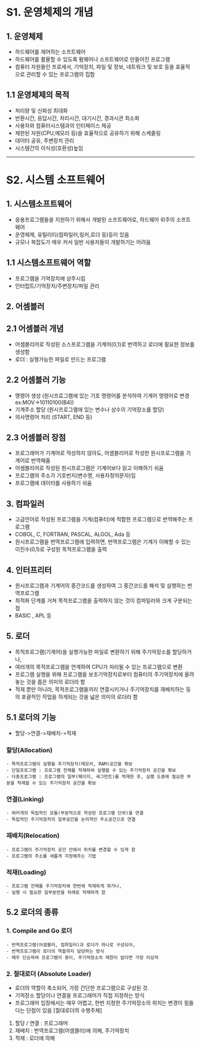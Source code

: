 # S1. 운영체제의 개념
## 1. 운영체제
- 하드웨어를 제어하는 소프트웨어
- 하드웨어를 활욜할 수 있도록 펌웨어나 소프트웨어로 만들어진 프로그램
- 컴퓨터 자원들인 프로세서, 기억장치, 파일 및 정보, 네트워크 및 보호 등을 효율적으로 관리할 수 있는 프로그램의 집합
## 1.1 운영체제의 목적
- 처리량 및 신뢰성 최대화
- 반환시간, 응답시간, 처리시간, 대기시간, 경과시관 최소화
- 사용자와 컴퓨터시스템과의 인터페이스 제공
- 제한된 자원(CPU,메모리 등)을 효율적으로 공유하기 위해 스케줄링
- 데이터 공유, 주변장치 관리
- 시스템간의 이식성(호환성)높임

---
# S2. 시스템 소프트웨어
## 1. 시스템소프트웨어
- 응용프로그램들을 지원하기 위해서 개발된 소프트웨어로, 하드웨어 위주의 소프트웨어
- 운영체제, 유틸리티(컴파일러,링커,로더 등)등이 있음
- 규모나 복잡도가 매우 커서 일반 사용자들이 개발하기는 어려움
## 1.1 시스템소프트웨어 역할
- 프로그램을 기억장치에 상주시킴
- 인터럽트/기억장치/주변장치/파일 관리

## 2. 어셈블러
## 2.1 어셈블러 개념
- 어셈블리어로 작성된 소스프로그램을 기계어(0,1)로 번역하고 로더에 필요한 정보를 생성함
- 로더 : 실행가능한 파일로 만드는 프로그램
## 2.2 어셈블러 기능
- 명령어 생성 (원시프로그램에 있는 기호 명령어를 분석하여 기계어 명령어로 변경 ex.MOV->10110100(B4))
- 기계주소 할당 (원시프로그램에 있는 변수나 상수의 기억장소를 할당)
- 의사명령어 처리 (START, END 등)
## 2.3 어셈블러 장점
- 프로그래머가 기계어로 작성하지 않아도, 어셈블리어로 작성한 원시프로그램을 기계어로 번역해줌
- 어셈블리어로 작성된 원시프로그램은 기계어보다 읽고 이해하기 쉬움
- 프로그램의 주소가 기호번지(변수명, 사용자정의문자)임
- 프로그램에 데이터를 사용하기 쉬움

## 3. 컴파일러
- 고급언어로 작성된 프로그램을 기계(컴퓨터)에 적합한 프로그램으로 번역해주는 프로그램
- COBOL, C, FORTRAN, PASCAL, ALGOL, Ada 등
- 원시프로그램을 번역프로그램에 입력하면, 번역프로그램은 기계가 이해할 수 있는 이진수(0,1)로 구성된 목적프로그램을 출력

## 4. 인터프리터
- 원시프로그램과 기계어의 중간코드를 생성하여 그 중간코드를 해석 및 실행하는 번역프로그램
- 최적화 단계를 거쳐 목적프로그램을 출력하지 않는 것이 컴파일러와 크게 구분되는 점
- BASIC , APL 등

## 5. 로더
- 목적프로그램(기계어)을 실행가능한 파일로 변환하기 위해 주기억장소를 할당하거나,
- 여러개의 목적프로그램을 연계하여 CPU가 처리될 수 있는 프로그램으로 변환
- 프로그램 실행을 위해 프로그램을 보조기억장치로부터 컴퓨터의 주기억장치에 올려놓는 것을 좁은 의미의 로더라 함
- 적재 뿐만 아니라, 목적프로그램들끼리 연결시키거나 주기억장치를 재배치하는 등의 포괄적인 작업을 하게되는 것을 넓은 의미의 로더라 함
## 5.1 로더의 기능
- 할당->연결->재배치->적재

### 할당(Allocation)

    - 목적프로그램이 실행될 주기억장치(메모리, RAM)공간을 확보
    - 단일프로그램 : 프로그램 전체를 적재하여 실행할 수 있는 주기억장치 공간을 확보
    - 다중프로그램 : 프로그램의 일부(페이지, 세그먼트)를 적재한 후, 실행 도중에 필요한 부분을 적재할 수 있는 주기억장치 공간을 확보

### 연결(Linking)

    - 여러개의 독립적인 모듈(부분적으로 작성된 프로그램 단위)을 연결
    - 독립적인 주기억장치의 일부공간을 논리적인 주소공간으로 연결

### 재배치(Relocation)

    - 프로그램이 주기억장치 공간 안에서 위치를 변경할 수 있게 함
    - 프로그램의 주소를 새롭게 지정해주는 기법

### 적재(Loading)

    - 프로그램 전체를 주기억장치에 한번에 적재하게 하거나, 
    - 실행 시 필요한 일부분만을 차례로 적재하게 함

## 5.2 로더의 종류
### 1. Compile and Go 로더

    - 번역프로그램(어셈블러, 컴파일러)과 로더가 하나로 구성되어, 
    - 번역프로그램이 로더의 역할까지 담당하는 방식
    - 매우 단순하여 프로그램이 용이, 주기억장소의 제한이 없다면 가장 이상적
    
### 2. 절대로더 (Absolute Loader)

- 로더의 역할이 축소되어, 가장 간단한 프로그램으로 구성된 것.
- 기억장소 할당이나 연결을 프로그래머가 직접 지정하는 방식
- 프로그래머 입장에서는 매우 어렵고, 한번 지정한 주기억장소의 위치는 변경이 힘들다는 단점이 있음
[절대로더의 수행주체]
1) 할당 / 연결 : 프로그래머
2) 재배치 : 번역프로그램(어셈블러)에 의해, 주기억장치
3) 적재 : 로더에 의해





